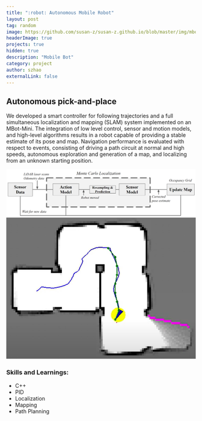 ```yaml
---
title: ":robot: Autonomous Mobile Robot"
layout: post
tag: random
image: https://github.com/susan-z/susan-z.github.io/blob/master/img/mbot.png?raw=true
headerImage: true
projects: true
hidden: true
description: "Mobile Bot"
category: project
author: szhao
externalLink: false
---
```

## Autonomous pick-and-place
We developed a smart controller for following trajectories and a full simultaneous localization and mapping (SLAM) system implemented on an MBot-Mini. The integration of low level control, sensor and motion models, and high-level algorithms results in a robot capable of providing a stable estimate of its pose and map. Navigation performance is evaluated with respect to events, consisting of driving a path circuit at normal and high speeds, autonomous exploration and generation of a map, and localizing from an unknown starting position. 

![](https://github.com/susan-z/susan-z.github.io/blob/master/img/slam_block.png?raw=true)
![](https://github.com/susan-z/susan-z.github.io/blob/master/img/astar_traversal.png?raw=true)

### Skills and Learnings:
* C++
* PID
* Localization
* Mapping
* Path Planning
